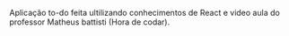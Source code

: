 Aplicação to-do feita ultilizando conhecimentos de React e video aula do professor Matheus battisti (Hora de codar).

